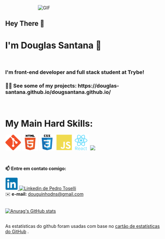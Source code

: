 <img align="right" alt="GIF" src="https://media.giphy.com/media/lJNoBCvQYp7nq/giphy.gif" width="400px"> <br>
<div>
  <h2><strong>Hey There 👋</strong></h2>
  <h1> I'm Douglas Santana 🙌 </h1>
</div>
<br>
<div>
  <h3> <strong>I'm front-end developer and full stack student at Trybe!</strong></h3>
  <h3> 👨‍💻 See some of my projects: https://douglas-santana.github.io/dougsantana.github.io/ </h3>
</div>
<br>  
<div>
  <h1><strong>My Main Hard Skills:</strong></h1>
<p>
  <img width="50px" src="https://raw.githubusercontent.com/devicons/devicon/master/icons/git/git-original.svg" />
  <img width="50px" src="https://raw.githubusercontent.com/devicons/devicon/master/icons/html5/html5-original-wordmark.svg" />
  <img width="50px" src="https://raw.githubusercontent.com/devicons/devicon/master/icons/css3/css3-original-wordmark.svg" />
  <img width="50px" src="https://raw.githubusercontent.com/devicons/devicon/master/icons/javascript/javascript-plain.svg" />
  <img width="50px" src="https://raw.githubusercontent.com/devicons/devicon/master/icons/react/react-original-wordmark.svg" />
  <img width="50px" src="https://pics.freeicons.io/uploads/icons/png/5894313931548218185-512.png" />
</p>
</div>
<br>
<div>
  <p><strong>📫 Entre em contato comigo:</strong></p>
  <a target="_blank" href="https://www.linkedin.com/in/douglasdns/" rel="nofollow">
   <img alt="LinkdeIn de Douglas Santana" width="40px" src="https://raw.githubusercontent.com/devicons/devicon/master/icons/linkedin/linkedin-original.svg">
  </a>
  <a target="_blank" href="https://www.instagram.com/douguinhodns/" rel="nofollow">
   <img alt="Linkedin de Pedro Toselli" width="40px" src="https://user-images.githubusercontent.com/73919445/119417237-c38b4780-bccb-11eb-8001-3e84505a84f5.png">
  </a>
  <br>
  ✉️ <strong>e-mail:</strong> <a href="mailto:douguinhodns@gmail.com?Subject=Vim%20pelo%20seu%20github%20para%20te%20dizer%20...">douguinhodns@gmail.com</a>
</div>
<br>

[![Anurag's GitHub stats](https://github-readme-stats.vercel.app/api?username=douglas-santana&show_icons=true)](https://github.com/douglas-santana/github-readme-stats)

<br>
As estatísticas do github foram usadas com base no <a target="_blank" href="https://github.com/anuraghazra/github-readme-stats">cartão de estatísticas do GitHub</a> .
<br>
